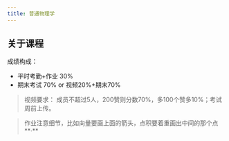 ```yaml
---
title: 普通物理学
---
```


 ## 关于课程

成绩构成：

-   平时考勤+作业 30%
-   期末考试 70% or 视频20%+期末70%

>   视频要求： 成员不超过5人，200赞则分数70%，多100个赞多10%；考试周前上传。

>   作业注意细节，比如向量要画上面的箭头，点积要着重画出中间的那个点**·**